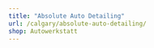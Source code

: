 ```yaml
---
title: "Absolute Auto Detailing"
url: /calgary/absolute-auto-detailing/
shop: Autowerkstatt
---
```

